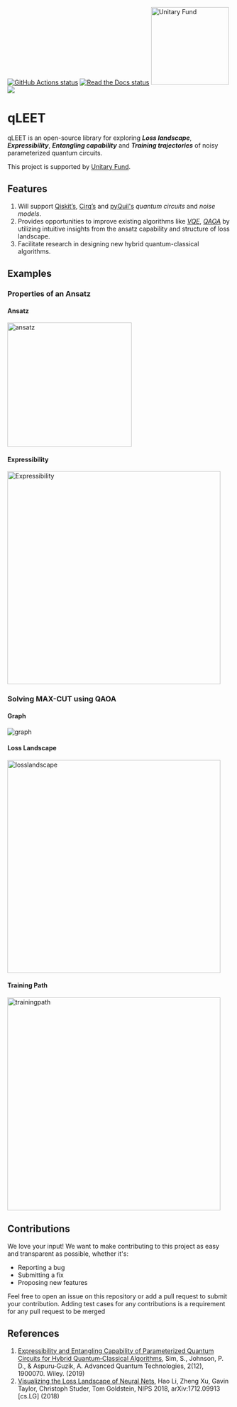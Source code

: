 <p align="left">
  <!-- Continious Integration -->
  <a href="https://github.com/QLemma/qleet/actions?query=workflow%3A%22Continuous+Integration%22"><img alt="GitHub Actions status" src="https://img.shields.io/github/workflow/status/QLemma/qleet/Continuous%20Integration/master?logo=github&style=flat-square"></a>
  <!-- Read the Docs status -->
  <a href="https://qleet.readthedocs.io/en/latest/"><img alt="Read the Docs status" src="https://img.shields.io/readthedocs/qleet"></a>
  <!-- UnitaryFund Support -->
  <a href="http://unitary.fund"><img alt="Unitary Fund" src="https://img.shields.io/badge/Supported%20By-UNITARY%20FUND-brightgreen.svg?style=for-the-badge" width=175></a>
  <!-- PyPI -->
  <!--   <a href="https://pypi.org/project/qleet">
    <img src="https://img.shields.io/pypi/v/qleet.svg?style=flat-square" />
  </a> -->
  <!-- License -->
  <a href="https://www.apache.org/licenses/LICENSE-2.0">
    <img src="https://img.shields.io/github/license/QLemma/qleet" />
  </a>
</p>

# qLEET

qLEET is an open-source library for exploring ***Loss landscape***, ***Expressibility***, ***Entangling capability*** and ***Training trajectories*** of noisy parameterized quantum circuits. 

This project is supported by [Unitary Fund](https://unitary.fund/). 

## Features

1. Will support [Qiskit’s](https://qiskit.org/), [Cirq’s](https://quantumai.google/cirq) and [pyQuil's](https://github.com/rigetti/pyquil) *quantum circuits* and *noise models*.
2. Provides opportunities to improve existing algorithms like *[VQE](https://www.nature.com/articles/ncomms5213)*, *[QAOA](https://arxiv.org/abs/1411.4028)* by utilizing intuitive insights from the ansatz capability and structure of loss landscape.
3. Facilitate research in designing new hybrid quantum-classical algorithms.
   
   

## Examples

### Properties of an Ansatz

#### Ansatz

<img src="images/ansatz.png" alt="ansatz" width=280 />

#### Expressibility

<img src="images/expressibility.gif" alt="Expressibility" width=480 />

### Solving MAX-CUT using QAOA 

#### Graph

![graph](images/graph.png)

#### Loss Landscape

<img src="images/losslandscape.gif" alt="losslandscape" width=480 />
<!-- ![losslandscape](images/losslandscape.gif) -->

#### Training Path

<img src="images/trainingpath.gif" alt="trainingpath" width=480 />
<!-- ![trainingpath](images/trainingpath.gif) -->



## Contributions

We love your input! We want to make contributing to this project as easy and transparent as possible, whether it's:

- Reporting a bug
- Submitting a fix
- Proposing new features

Feel free to open an issue on this repository or add a pull request to submit your contribution. Adding test cases for any contributions is a requirement for any pull request to be merged

## References

1. [Expressibility and Entangling Capability of Parameterized Quantum Circuits for Hybrid Quantum‐Classical Algorithms](https://onlinelibrary.wiley.com/doi/abs/10.1002/qute.201900070), Sim, S., Johnson, P. D., & Aspuru‐Guzik, A. Advanced Quantum Technologies, 2(12), 1900070. Wiley. (2019)
2. [Visualizing the Loss Landscape of Neural Nets](https://arxiv.org/abs/1712.09913), Hao Li, Zheng Xu, Gavin Taylor, Christoph Studer, Tom Goldstein, NIPS 2018, arXiv:1712.09913 [cs.LG] (2018)
